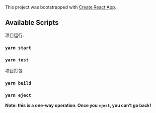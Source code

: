 This project was bootstrapped with [Create React App](https://github.com/facebook/create-react-app).

## Available Scripts

项目运行:

### `yarn start`

### `yarn test`

项目打包

### `yarn build`

### `yarn eject`

**Note: this is a one-way operation. Once you `eject`, you can’t go back!**
